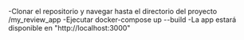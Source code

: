 -Clonar el repositorio y navegar hasta el directorio del proyecto /my_review_app
-Ejecutar docker-compose up --build
-La app estará disponible en "http://localhost:3000"
